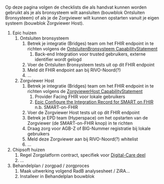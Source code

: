 
Op deze pagina volgen de checklists die als handvat kunnen worden gebruikt als je als bronsysteem wilt aansluiten (bouwblok Ontsluiten Bronsysteem) of als je de Zorgviewer wilt kunnen opstarten vanuit je eigen systeem (bouwblok Zorgviewer Host). 

1. Epic huizen
    1. Ontsluiten bronsysteem 
        1. Betrek je integratie (Bridges) team om het FHIR endpoint in te richten volgens de [OntsluitenBronsysteem CapabilityStatement](CapabilityStatement-OntsluitenBronsysteem.html)
            1. Back-end Integration voor trusted gebruikers, externe identifier wordt gelogd
        1. Voer de Ontsluiten Bronsysteem tests uit op dit FHIR endpoint
        1. Meld dit FHIR endpoint aan bij RIVO-Noord(?)
        1. ...
    1. Zorgviewer Host
        1. Betrek je integratie (Bridges) team om het FHIR endpoint in te richten volgens de [ZorgviewerHost CapabilityStatement](CapabilityStatement-ZorgviewerHost.html)
            1. Provider Facing FHIR voor lokale gebruikers
            1. [Epic Configure the Integration Record for SMART on FHIR](https://galaxy.epic.com/Redirect.aspx?DocumentID=100015309&PrefDocID=98566) n.b. SMART-on-FHIR
        1. Voer de Zorgviewer Host tests uit op dit FHIR endpoint
        1. Betrek je EPD team (Hyperspace) om het opstarten van de Zorgviewer (de SMART-on-FHIR knop) in te richten
        1. Draag zorg voor AGB-Z of BIG-Nummer registratie bij lokale gebruikers
        1. Meld deze Zorgviewer aan bij RIVO-Noord(?) whitelist
        1. ...
1. Chipsoft huizen
    1. Regel Zorgplatform contract, specifiek voor [Digital-Care deel](https://developer.zorgplatform.online/digital-care)
    1. ...
1. Behandelplan / zorgpad / zorgproces
    1. Maak uitwerking volgend RadB analysesheet / ZiRA...
    1. Installeer in Behandelplan bouwblok


